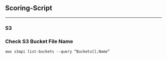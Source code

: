 ## Scoring-Script
---
### S3
### Check S3 Bucket File Name
```
aws s3api list-buckets --query “Buckets[],Name”
```


